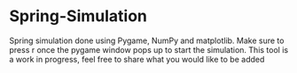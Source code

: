 # Spring-Simulation
Spring simulation done using Pygame, NumPy and matplotlib. Make sure to press r once the pygame window pops up to start the simulation. 
This tool is a work in progress, feel free to share what you would like to be added
